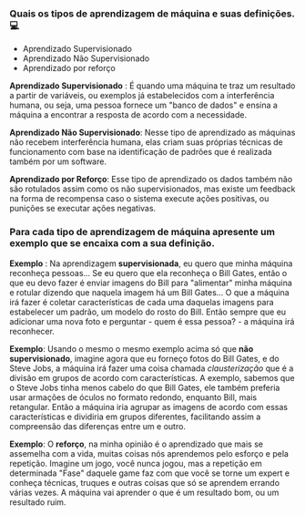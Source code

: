 ### Quais os tipos de aprendizagem de máquina e suas definições. :computer:

- Aprendizado Supervisionado
- Aprendizado Não Supervisionado
- Aprendizado por reforço

**Aprendizado Supervisionado** : É quando uma máquina te traz um resultado a partir de variáveis, ou exemplos já estabelecidos com a interferência humana, ou seja, uma pessoa fornece um "banco de dados" e ensina a máquina a encontrar a resposta de acordo com a necessidade.

**Aprendizado Não Supervisionado**: Nesse tipo de aprendizado as máquinas não recebem interferência humana, elas criam suas próprias técnicas de funcionamento com base na identificação de padrões que é realizada também por um software.

**Aprendizado por Reforço**: Esse tipo de aprendizado os dados também não são rotulados assim como os não supervisionados, mas existe um feedback na forma de recompensa caso o sistema execute ações positivas, ou punições se executar ações negativas.



### Para cada tipo de aprendizagem de máquina apresente um exemplo que se encaixa com a sua definição.

**Exemplo** : Na aprendizagem **supervisionada**, eu quero que minha máquina reconheça pessoas... Se eu quero que ela reconheça o Bill Gates, então o que eu devo fazer é enviar imagens do Bill para "alimentar" minha máquina e rotular dizendo que naquela imagem há um Bill Gates... O que a máquina irá fazer é coletar características de cada uma daquelas imagens para estabelecer um padrão, um modelo do rosto do Bill. Então sempre que eu adicionar uma nova foto e perguntar - quem é essa pessoa? - a máquina irá reconhecer.

**Exemplo**: Usando o mesmo o mesmo exemplo acima só que **não supervisionado**, imagine agora que eu forneço fotos do Bill Gates, e do Steve Jobs, a máquina irá fazer uma coisa chamada _clausterização_ que é a divisão em grupos de acordo com características. A exemplo, sabemos que o Steve Jobs tinha menos cabelo do que Bill Gates, ele também preferia usar armações de óculos no formato redondo, enquanto Bill, mais retangular. Então a máquina iria agrupar as imagens de acordo com essas características e dividiria em grupos diferentes, facilitando assim a compreensão das diferenças entre um e outro.

**Exemplo**: O **reforço**, na minha opinião é o aprendizado que mais se assemelha com a vida, muitas coisas nós aprendemos pelo esforço e pela repetição. Imagine um jogo, você nunca jogou, mas a repetição em determinada "Fase" daquele game faz com que você se torne um expert e conheça técnicas, truques e outras coisas que só se aprendem errando várias vezes. A máquina vai aprender o que é um resultado bom, ou um resultado ruim.

